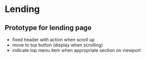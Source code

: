 # Lending
## Prototype for lending page

- fixed header with action when scroll up
- move to top button (display when scrolling)
- indicate top menu item when appropriate section on viewport
